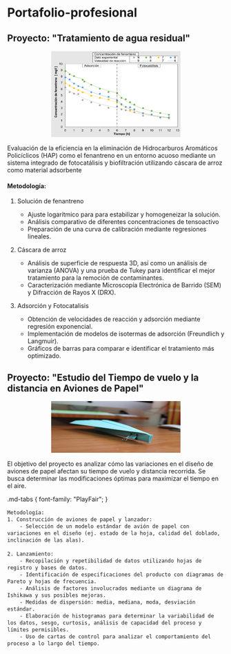# Portafolio-profesional
## Proyecto: "Tratamiento de agua residual"
<p align="center">
  <img src="images\Agua.png" width="300" height="200px"/>
</p>
Evaluación de la eficiencia en la eliminación de Hidrocarburos Aromáticos Policíclicos (HAP) como el fenantreno en un entorno acuoso mediante un sistema integrado de fotocatálisis y biofiltración utilizando cáscara de arroz como material adsorbente

#### Metodología:
1. Solución de fenantreno
    - Ajuste logarítmico para para estabilizar y homogeneizar la solución.
    - Análisis comparativo de diferentes concentraciones de tensoactivo
    - Preparación de una curva de calibración mediante regresiones lineales.

2. Cáscara de arroz
    - Análisis de superficie de respuesta 3D, así como un análisis de varianza (ANOVA) y una prueba de Tukey para identificar el mejor tratamiento para la remoción de contaminantes.
    - Caracterización mediante Microscopía Electrónica de Barrido (SEM) y Difracción de Rayos X (DRX).

3. Adsorción y Fotocatalisis
    - Obtención de velocidades de reacción y adsorción mediante regresión exponencial.
    - Implementación de modelos de isotermas de adsorción (Freundlich y Langmuir). 
    - Gráficos de barras para comparar e identificar el tratamiento más optimizado.

## Proyecto: "Estudio del Tiempo de vuelo y la distancia en Aviones de Papel"
<p align="center">
  <img src="images\avion.jpg" width="300" height="120px"/>
</p>
El objetivo del proyecto es analizar cómo las variaciones en el diseño de aviones de papel afectan su tiempo de vuelo y distancia recorrida. Se busca determinar las modificaciones óptimas para maximizar el tiempo en el aire.

.md-tabs {
  font-family: "PlayFair";
}

    Metodología:
    1. Construcción de aviones de papel y lanzador:
        - Selección de un modelo estándar de avión de papel con variaciones en el diseño (ej. estado de la hoja, calidad del doblado, inclinación de las alas).
        
    2. Lanzamiento:
        - Recopilación y repetibilidad de datos utilizando hojas de registro y bases de datos.
        - Identificación de especificaciones del producto con diagramas de Pareto y hojas de frecuencia.
        - Análisis de factores involucrados mediante un diagrama de Ishikawa y sus posibles mejoras.
        - Medidas de dispersión: media, mediana, moda, desviación estándar.
        - Elaboración de histogramas para determinar la variabilidad de los datos, sesgo, curtosis, análisis de capacidad del proceso y límites permisibles. 
        - Uso de cartas de control para analizar el comportamiento del proceso a lo largo del tiempo.